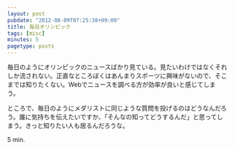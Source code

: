 ```yaml
---
layout: post
pubdate: "2012-08-09T07:25:38+09:00"
title: 毎日オリンピック
tags: [misc]
minutes: 5
pagetype: posts
---
```

毎日のようにオリンピックのニュースばかり見ている。見たいわけではなくそれしか流されない。正直なところぼくはあんまりスポーツに興味がないので、そこまでは知りたくない。Webでニュースを調べる方が効率が良いと感じてしまう。

ところで、毎日のようにメダリストに同じような質問を投げるのはどうなんだろう。誰に気持ちを伝えたいですか、「そんなの知ってどうするんだ」と思ってしまう。きっと知りたい人も居るんだろうな。

5 min.

